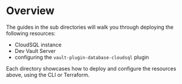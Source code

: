 # Overview

The guides in the sub directories will walk you
through deploying the following resources:

- CloudSQL instance
- Dev Vault Server
- configuring the `vault-plugin-database-cloudsql` plugin

Each directory showcases how to deploy and configure the resources above,
using the CLI or Terraform.

